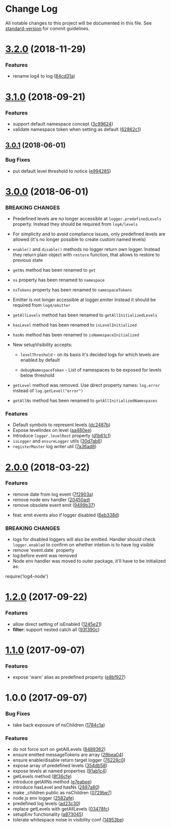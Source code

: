 # Change Log

All notable changes to this project will be documented in this file. See [standard-version](https://github.com/conventional-changelog/standard-version) for commit guidelines.

<a name="3.2.0"></a>

# [3.2.0](https://github.com/medikoo/log/compare/v3.1.0...v3.2.0) (2018-11-29)

### Features

-   rename log4 to log ([84cd31a](https://github.com/medikoo/log/commit/84cd31a))

<a name="3.1.0"></a>

# [3.1.0](https://github.com/medikoo/log4/compare/v3.0.1...v3.1.0) (2018-09-21)

### Features

-   support default namespace concept ([3c99624](https://github.com/medikoo/log4/commit/3c99624))
-   validate namespace token when setting as default ([62862c1](https://github.com/medikoo/log4/commit/62862c1))

<a name="3.0.1"></a>

## [3.0.1](https://github.com/medikoo/log4/compare/v3.0.0...v3.0.1) (2018-06-01)

### Bug Fixes

-   put default level threshold to notice ([e994285](https://github.com/medikoo/log4/commit/e994285))

<a name="3.0.0"></a>

# [3.0.0](https://github.com/medikoo/log4/compare/v2.0.0...v3.0.0) (2018-06-01)

### BREAKING CHANGES

-   Predefined levels are no longer accessible at `logger.predefinedLevels` property.
    Instead they should be required from `log4/levels`
-   For simplicity and to avoid compliance issues,
    only predefined levels are allowed (it's no
    longer possible to create custom named levels)
-   `enable()` and `disable()` methods no logger return own logger.
    Instead they return plain object with `restore` function, that allows to restore to previous state
-   `getNs` method has been renamed to
    `get`
-   `ns` property has been renamed to
    `namespace`
-   `nsTokens` property has been renamed to
    `namespaceTokens`
-   Emitter is not longer accessible at logger.emiter
    Instead it should be required from `log4/emitter`
-   `getAllLevels` method has been renamed to
    `getAllInitializedLevels`
-   `hasLevel` method has been renamed to
    `isLevelInitialized`
-   `hasNs` method has been renamed to
    `isNamespaceInitialized`
-   New setupVisibility accepts:

    -   `levelThreshold` - on its basis it's decided logs for which levels are
        enabled by default

    -   `debugNamespaceToken` - List of namespaces to be exposed for
        levels below threshold

-   `getLevel` method was removed. Use direct property names:
    `log.error` instead of `log.getLevel("error")`
-   `getAllNs` method has been renamed to
    `getAllInitializedNamespaces`

### Features

-   Default symbols to represent levels ([dc2487b](https://github.com/medikoo/log4/commit/dc2487b))
-   Expose levelIndex on level ([aa480ee](https://github.com/medikoo/log4/commit/aa480ee))
-   Introduce `logger.levelRoot` property ([d1b61c1](https://github.com/medikoo/log4/commit/d1b61c1))
-   `isLogger` and `ensureLogger` utils ([30d7ab6](https://github.com/medikoo/log4/commit/30d7ab6))
-   `registerMaster` log writer util ([7a36ad8](https://github.com/medikoo/log4/commit/7a36ad8))

<a name="2.0.0"></a>

# [2.0.0](https://github.com/medikoo/log4/compare/v1.2.0...v2.0.0) (2018-03-22)

### Features

-   remove date from log event ([7f2903a](https://github.com/medikoo/log4/commit/7f2903a))
-   remove node env handler ([20450ad](https://github.com/medikoo/log4/commit/20450ad))
-   remove obsolete event emit ([9499b37](https://github.com/medikoo/log4/commit/9499b37))

*   feat: emit events also if logger disabled ([6eb338d](https://github.com/medikoo/log4/commit/6eb338d))

### BREAKING CHANGES

-   logs for disabled loggers will also be emitted.
    Handler should check `logger.enabled` to confirm on whether
    intetion is to have log visible
-   remove 'event.date` property
-   log:before event was removed
-   Node env handler was moved to outer package,
    it'll have to be initialized as:

require('log4-node')

<a name="1.2.0"></a>

# [1.2.0](https://github.com/medikoo/log4/compare/v1.1.0...v1.2.0) (2017-09-22)

### Features

-   allow direct setting of isEnabled ([1245e21](https://github.com/medikoo/log4/commit/1245e21))
-   **filter:** support nested catch all ([93f390c](https://github.com/medikoo/log4/commit/93f390c))

<a name="1.1.0"></a>

# [1.1.0](https://github.com/medikoo/log4/compare/v1.0.0...v1.1.0) (2017-09-07)

### Features

-   expose 'warn' alias as predefined property ([e8bf927](https://github.com/medikoo/log4/commit/e8bf927))

<a name="1.0.0"></a>

# 1.0.0 (2017-09-07)

### Bug Fixes

-   take back exposure of nsChildren ([1784c1a](https://github.com/medikoo/log4/commit/1784c1a))

### Features

-   do not force sort on getAllLevels ([8489362](https://github.com/medikoo/log4/commit/8489362))
-   ensure emitted messageTokens are array ([28bea04](https://github.com/medikoo/log4/commit/28bea04))
-   ensure enable/disable return target logger ([76228c0](https://github.com/medikoo/log4/commit/76228c0))
-   expose array of predefined levels ([354db58](https://github.com/medikoo/log4/commit/354db58))
-   expose levels at named properties ([91ab1c4](https://github.com/medikoo/log4/commit/91ab1c4))
-   getLevels method ([8f36cfe](https://github.com/medikoo/log4/commit/8f36cfe))
-   introduce getAllNs method ([e7eabee](https://github.com/medikoo/log4/commit/e7eabee))
-   introduce hasLevel and hasNs ([2887a80](https://github.com/medikoo/log4/commit/2887a80))
-   make \_children public as nsChildren ([0729be7](https://github.com/medikoo/log4/commit/0729be7))
-   node.js env logger ([2582afe](https://github.com/medikoo/log4/commit/2582afe))
-   predefined log levels ([ad23c30](https://github.com/medikoo/log4/commit/ad23c30))
-   replace getLevels with getAllLevels ([03478fc](https://github.com/medikoo/log4/commit/03478fc))
-   setupEnv functionality ([a873045](https://github.com/medikoo/log4/commit/a873045))
-   tolerate whitespace noise in visibility conf ([14953be](https://github.com/medikoo/log4/commit/14953be))
